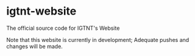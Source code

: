 # igtnt-website
The official source code for IGTNT's Website

Note that this website is currently in development; Adequate pushes and changes will be made.
